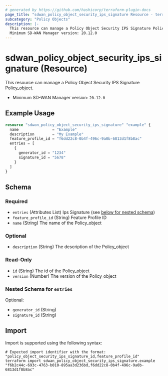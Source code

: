 ```yaml
---
# generated by https://github.com/hashicorp/terraform-plugin-docs
page_title: "sdwan_policy_object_security_ips_signature Resource - terraform-provider-sdwan"
subcategory: "Policy Objects"
description: |-
  This resource can manage a Policy Object Security IPS Signature Policy_object.
  Minimum SD-WAN Manager version: 20.12.0
---
```


# sdwan_policy_object_security_ips_signature (Resource)

This resource can manage a Policy Object Security IPS Signature Policy_object.
  - Minimum SD-WAN Manager version: `20.12.0`

## Example Usage

```terraform
resource "sdwan_policy_object_security_ips_signature" "example" {
  name               = "Example"
  description        = "My Example"
  feature_profile_id = "f6dd22c8-0b4f-496c-9a0b-6813d1f8b8ac"
  entries = [
    {
      generator_id = "1234"
      signature_id = "5678"
    }
  ]
}
```

<!-- schema generated by tfplugindocs -->
## Schema

### Required

- `entries` (Attributes List) Ips Signature (see [below for nested schema](#nestedatt--entries))
- `feature_profile_id` (String) Feature Profile ID
- `name` (String) The name of the Policy_object

### Optional

- `description` (String) The description of the Policy_object

### Read-Only

- `id` (String) The id of the Policy_object
- `version` (Number) The version of the Policy_object

<a id="nestedatt--entries"></a>
### Nested Schema for `entries`

Optional:

- `generator_id` (String)
- `signature_id` (String)

## Import

Import is supported using the following syntax:

```shell
# Expected import identifier with the format: "policy_object_security_ips_signature_id,feature_profile_id"
terraform import sdwan_policy_object_security_ips_signature.example "f6b2c44c-693c-4763-b010-895aa3d236bd,f6dd22c8-0b4f-496c-9a0b-6813d1f8b8ac"
```
